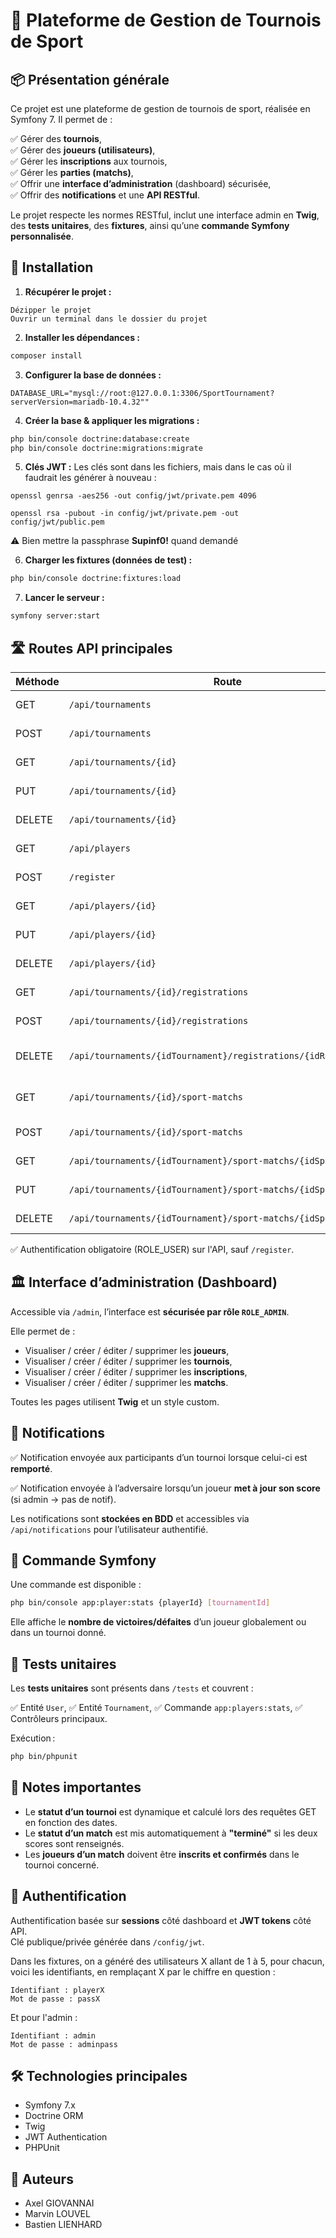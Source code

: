 # 🎾 Plateforme de Gestion de Tournois de Sport

## 📦 Présentation générale

Ce projet est une plateforme de gestion de tournois de sport, réalisée en Symfony 7. Il permet de :

✅ Gérer des **tournois**,  
✅ Gérer des **joueurs (utilisateurs)**,  
✅ Gérer les **inscriptions** aux tournois,  
✅ Gérer les **parties (matchs)**,  
✅ Offrir une **interface d’administration** (dashboard) sécurisée,  
✅ Offrir des **notifications** et une **API RESTful**.

Le projet respecte les normes RESTful, inclut une interface admin en **Twig**, des **tests unitaires**, des **fixtures**, ainsi qu’une **commande Symfony personnalisée**.


## 🚀 Installation

1. **Récupérer le projet :**

```
Dézipper le projet
Ouvrir un terminal dans le dossier du projet
```

2. **Installer les dépendances :**

```bash
composer install
```

3. **Configurer la base de données :**

```env
DATABASE_URL="mysql://root:@127.0.0.1:3306/SportTournament?serverVersion=mariadb-10.4.32""
```

4. **Créer la base & appliquer les migrations :**

```bash
php bin/console doctrine:database:create
php bin/console doctrine:migrations:migrate
```

5. **Clés JWT :**
Les clés sont dans les fichiers, mais dans le cas où il faudrait les générer à nouveau :
```
openssl genrsa -aes256 -out config/jwt/private.pem 4096

openssl rsa -pubout -in config/jwt/private.pem -out config/jwt/public.pem
```
⚠️ Bien mettre la passphrase **Supinf0!** quand demandé


6. **Charger les fixtures (données de test) :**

```bash
php bin/console doctrine:fixtures:load
```

7. **Lancer le serveur :**

```bash
symfony server:start
```


## 🛣️ Routes API principales

| Méthode | Route                                                            | Description                   |
| ------- | ---------------------------------------------------------------- | ----------------------------- |
| GET     | `/api/tournaments`                                               | Liste des tournois            |
| POST    | `/api/tournaments`                                               | Créer un tournoi              |
| GET     | `/api/tournaments/{id}`                                          | Détails d’un tournoi          |
| PUT     | `/api/tournaments/{id}`                                          | Modifier un tournoi           |
| DELETE  | `/api/tournaments/{id}`                                          | Supprimer un tournoi          |
| GET     | `/api/players`                                                   | Liste des joueurs             |
| POST    | `/register`                                                      | Créer un utilisateur          |
| GET     | `/api/players/{id}`                                              | Détails d’un joueur           |
| PUT     | `/api/players/{id}`                                              | Modifier un joueur            |
| DELETE  | `/api/players/{id}`                                              | Supprimer un joueur           |
| GET     | `/api/tournaments/{id}/registrations`                            | Inscriptions d’un tournoi     |
| POST    | `/api/tournaments/{id}/registrations`                            | Inscrire un joueur            |
| DELETE  | `/api/tournaments/{idTournament}/registrations/{idRegistration}` | Supprimer une inscription     |
| GET     | `/api/tournaments/{id}/sport-matchs`                             | Liste des matchs d’un tournoi |
| POST    | `/api/tournaments/{id}/sport-matchs`                             | Créer un match                |
| GET     | `/api/tournaments/{idTournament}/sport-matchs/{idSportMatchs}`   | Détails d’un match            |
| PUT     | `/api/tournaments/{idTournament}/sport-matchs/{idSportMatchs}`   | Modifier les scores           |
| DELETE  | `/api/tournaments/{idTournament}/sport-matchs/{idSportMatchs}`   | Supprimer un match            |

✅ Authentification obligatoire (ROLE\_USER) sur l'API, sauf `/register`.


## 🏛️ Interface d’administration (Dashboard)

Accessible via `/admin`, l’interface est **sécurisée par rôle `ROLE_ADMIN`**.

Elle permet de :

* Visualiser / créer / éditer / supprimer les **joueurs**,
* Visualiser / créer / éditer / supprimer les **tournois**,
* Visualiser / créer / éditer / supprimer les **inscriptions**,
* Visualiser / créer / éditer / supprimer les **matchs**.

Toutes les pages utilisent **Twig** et un style custom.


## 🔔 Notifications

✅ Notification envoyée aux participants d’un tournoi lorsque celui-ci est **remporté**.

✅ Notification envoyée à l’adversaire lorsqu’un joueur **met à jour son score** (si admin → pas de notif).

Les notifications sont **stockées en BDD** et accessibles via `/api/notifications` pour l’utilisateur authentifié.


## 🧩 Commande Symfony

Une commande est disponible :

```bash
php bin/console app:player:stats {playerId} [tournamentId]
```

Elle affiche le **nombre de victoires/défaites** d’un joueur globalement ou dans un tournoi donné.


## 🧪 Tests unitaires

Les **tests unitaires** sont présents dans `/tests` et couvrent :

✅ Entité `User`,
✅ Entité `Tournament`,
✅ Commande `app:players:stats`,
✅ Contrôleurs principaux.

Exécution :

```bash
php bin/phpunit
```


## 📝 Notes importantes

* Le **statut d’un tournoi** est dynamique et calculé lors des requêtes GET en fonction des dates.
* Le **statut d’un match** est mis automatiquement à **"terminé"** si les deux scores sont renseignés.
* Les **joueurs d’un match** doivent être **inscrits et confirmés** dans le tournoi concerné.


## 👤 Authentification

Authentification basée sur **sessions** côté dashboard et **JWT tokens** côté API.  
Clé publique/privée générée dans `/config/jwt`.

Dans les fixtures, on a généré des utilisateurs X allant de 1 à 5, pour chacun, voici les identifiants, en remplaçant X par le chiffre en question :
```
Identifiant : playerX
Mot de passe : passX
```
Et pour l'admin :
```
Identifiant : admin
Mot de passe : adminpass
```


## 🛠️ Technologies principales

* Symfony 7.x
* Doctrine ORM
* Twig
* JWT Authentication
* PHPUnit


## 📝 Auteurs

* Axel GIOVANNAI
* Marvin LOUVEL
* Bastien LIENHARD

